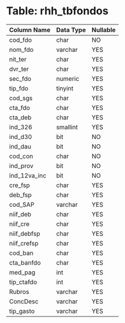 # Table: rhh_tbfondos

| Column Name | Data Type | Nullable |
|-------------|-----------|----------|
| cod_fdo | char | NO |
| nom_fdo | varchar | YES |
| nit_ter | char | YES |
| dvr_ter | char | YES |
| sec_fdo | numeric | YES |
| tip_fdo | tinyint | YES |
| cod_sgs | char | YES |
| cta_fdo | char | YES |
| cta_deb | char | YES |
| ind_326 | smallint | YES |
| ind_d30 | bit | NO |
| ind_dau | bit | NO |
| cod_con | char | NO |
| ind_prov | bit | NO |
| ind_12va_inc | bit | NO |
| cre_fsp | char | YES |
| deb_fsp | char | YES |
| cod_SAP | varchar | YES |
| niif_deb | char | YES |
| niif_cre | char | YES |
| niif_debfsp | char | YES |
| niif_crefsp | char | YES |
| cod_ban | char | YES |
| cta_banfdo | char | YES |
| med_pag | int | YES |
| tip_ctafdo | int | YES |
| Rubros | varchar | YES |
| ConcDesc | varchar | YES |
| tip_gasto | varchar | YES |

